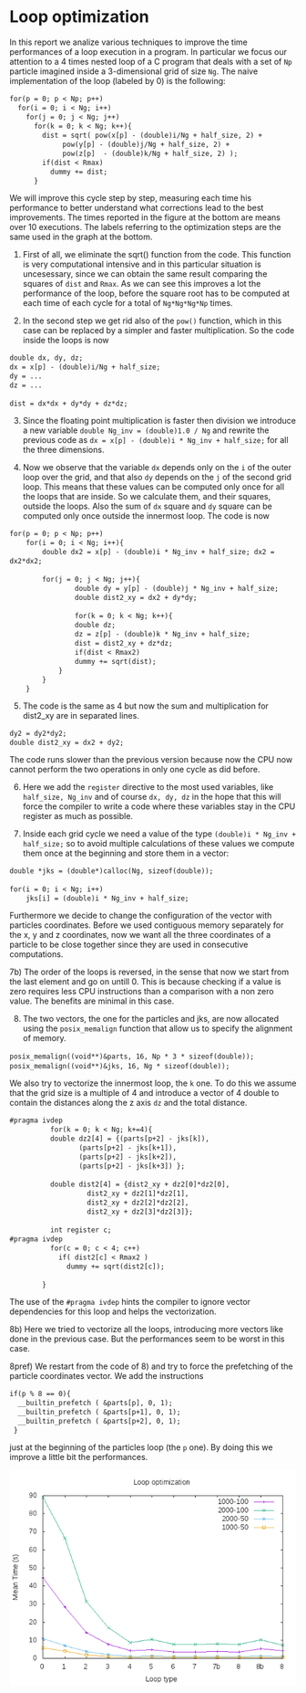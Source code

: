 # Loop optimization

In this report we analize various techniques to improve the time performances of a loop
execution in a program. In particular we focus our attention to a 4 times nested loop of
a C program that deals with a set of `Np` particle imagined inside a 3-dimensional grid of size `Ng`.
The naive implementation of the loop (labeled by 0) is the following:

```
for(p = 0; p < Np; p++)
  for(i = 0; i < Ng; i++)
    for(j = 0; j < Ng; j++)
      for(k = 0; k < Ng; k++){
	    dist = sqrt( pow(x[p] - (double)i/Ng + half_size, 2) +
			 pow(y[p] - (double)j/Ng + half_size, 2) +
			 pow(z[p]  - (double)k/Ng + half_size, 2) );
	    if(dist < Rmax)
	      dummy += dist;
      }

```

We will improve this cycle step by step, measuring each time his performance to better understand
what corrections lead to the best improvements. The times reported in the figure at the bottom are means over 10
executions. The labels referring to the optimization steps are the same used in the graph at the bottom.


1) First of all, we eliminate the sqrt() function from the code. This function is very computational intensive and
in this particular situation is uncesessary, since we can obtain the same result comparing the squares of `dist` and `Rmax`.
As we can see this improves a lot the performance of the loop, before the square root has to be computed at each time 
of each cycle for a total of `Ng*Ng*Ng*Np` times.

 
2) In the second step we get rid also of the `pow()` function, which in this case can be replaced by a simpler and faster 
multiplication. So the code inside the loops is now

```
double dx, dy, dz;
dx = x[p] - (double)i/Ng + half_size;
dy = ...
dz = ...

dist = dx*dx + dy*dy + dz*dz;
```


3) Since the floating point multiplication is faster then division we introduce a new variable
`double Ng_inv = (double)1.0 / Ng`
and rewrite the previous code as `dx = x[p] - (double)i * Ng_inv + half_size;` for all the three dimensions.


4) Now we observe that the variable `dx` depends only on the `i` of the outer loop over the grid, and that
also `dy` depends on the `j` of the second grid loop. This means that these values can be computed only once for all the 
loops that are inside. So we calculate them, and their squares, outside the loops.
Also the sum of `dx` square and `dy` square can be computed only once outside the innermost loop. The code is now

```
for(p = 0; p < Np; p++)
	for(i = 0; i < Ng; i++){
		double dx2 = x[p] - (double)i * Ng_inv + half_size; dx2 = dx2*dx2;
      
		for(j = 0; j < Ng; j++){
	    		double dy = y[p] - (double)j * Ng_inv + half_size;
	    		double dist2_xy = dx2 + dy*dy;
	    
	    		for(k = 0; k < Ng; k++){
				double dz;
				dz = z[p] - (double)k * Ng_inv + half_size;
				dist = dist2_xy + dz*dz;
				if(dist < Rmax2)
		  		dummy += sqrt(dist);
			}
		}
	}
```


5) The code is the same as 4 but now the sum and multiplication for dist2_xy are in separated lines.
```
dy2 = dy2*dy2; 
double dist2_xy = dx2 + dy2;
```
The code runs slower than the previous version because now the CPU now cannot perform the two operations in
only one cycle as did before.


6) Here we add the `register` directive to the most used variables, like `half_size, Ng_inv` and of course
`dx, dy, dz` in the hope that this will force the compiler to write a code where these variables stay in the CPU
register as much as possible.


7) Inside each grid cycle we need a value of the type `(double)i * Ng_inv + half_size;` so to avoid multiple
calculations of these values we compute them once at the beginning and store them in a vector:


```
double *jks = (double*)calloc(Ng, sizeof(double));

for(i = 0; i < Ng; i++)
    jks[i] = (double)i * Ng_inv + half_size;
```

Furthermore we decide to change the configuration of the vector with particles coordinates. Before we used
contiguous memory separately for the x, y and z coordinates, now we want all the three coordinates of a particle 
to be close together since they are used in consecutive computations.


7b) The order of the loops is reversed, in the sense that now we start from the last element and go on
untill 0. This is because checking if a value is zero requires less CPU instructions than a comparison with
a non zero value. The benefits are minimal in this case.


8) The two vectors, the one for the particles and jks, are now allocated using the `posix_memalign` function that allow
us to specify the alignment of memory.

`posix_memalign((void**)&parts, 16, Np * 3 * sizeof(double));`
`posix_memalign((void**)&jks, 16, Ng * sizeof(double));`

We also try to vectorize the innermost loop, the `k` one.
To do this we assume that the grid size is a multiple of 4 and introduce a vector of 4 double to contain the
distances along the z axis `dz` and the total distance.
```
#pragma ivdep    	    
	      for(k = 0; k < Ng; k+=4){
		  double dz2[4] = {(parts[p+2] - jks[k]),
		  		 (parts[p+2] - jks[k+1]),
		  		 (parts[p+2] - jks[k+2]),
		  		 (parts[p+2] - jks[k+3]) };
		  
		  double dist2[4] = {dist2_xy + dz2[0]*dz2[0],
		  		   dist2_xy + dz2[1]*dz2[1],
		  		   dist2_xy + dz2[2]*dz2[2],
		  		   dist2_xy + dz2[3]*dz2[3]};

		  int register c;
#pragma ivdep		
		  for(c = 0; c < 4; c++)
		    if( dist2[c] < Rmax2 )
		      dummy += sqrt(dist2[c]);

		}
```


The use of the `#pragma ivdep` hints the compiler to ignore vector dependencies for this loop and helps the vectorization.



8b) Here we tried to vectorize all the loops, introducing more vectors like done in the previous case. But the 
performances seem to be worst in this case.


8pref) We restart from the code of 8\) and try to force the prefetching of the particle
coordinates vector. We add the instructions
```
if(p % 8 == 0){
  __builtin_prefetch ( &parts[p], 0, 1);
  __builtin_prefetch ( &parts[p+1], 0, 1);
  __builtin_prefetch ( &parts[p+2], 0, 1);
 }

```
just at the beginning of the particles loop (the `p` one). 
By doing this we improve a little bit the performances.

![](../D3-exercise/loop_optimization/loops.png)

